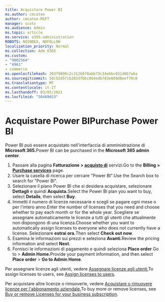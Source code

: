 ```yaml
---
title: Acquistare Power BI
ms.author: cmcatee
author: cmcatee-MSFT
manager: scotv
ms.audience: Admin
ms.topic: article
ms.service: o365-administration
ROBOTS: NOINDEX, NOFOLLOW
localization_priority: Normal
ms.collection: Adm_O365
ms.custom:
- "9002564"
- "4961"
- commerce
ms.openlocfilehash: 203f9899c2c3126878abb73c24ebbc031d867a6a
ms.sourcegitcommit: 5dc52d5fcb2833fbbc064edb783e609d8eef79c0
ms.translationtype: MT
ms.contentlocale: it-IT
ms.lasthandoff: 03/05/2021
ms.locfileid: "50469653"
---
```

# <a name="purchase-power-bi"></a><span data-ttu-id="45de0-102">Acquistare Power BI</span><span class="sxs-lookup"><span data-stu-id="45de0-102">Purchase Power BI</span></span>

<span data-ttu-id="45de0-103">Power BI può essere acquistato nell'interfaccia di amministrazione di **Microsoft 365.**</span><span class="sxs-lookup"><span data-stu-id="45de0-103">Power BI can be purchased in the **Microsoft 365 admin center**.</span></span>

1. <span data-ttu-id="45de0-104">Passare alla pagina **Fatturazione > [acquisto di](https://go.microsoft.com/fwlink/p/?linkid=868433)** servizi.</span><span class="sxs-lookup"><span data-stu-id="45de0-104">Go to the **Billing > [Purchase services](https://go.microsoft.com/fwlink/p/?linkid=868433)** page.</span></span>
2. <span data-ttu-id="45de0-105">Usare la casella di ricerca per cercare "Power BI".</span><span class="sxs-lookup"><span data-stu-id="45de0-105">Use the Search box to search for "Power BI".</span></span>
3. <span data-ttu-id="45de0-106">Selezionare il piano Power BI che si desidera acquistare, selezionare **Dettagli** e quindi **Acquista.**</span><span class="sxs-lookup"><span data-stu-id="45de0-106">Select the Power BI plan you want to buy, select **Details**, then select **Buy**.</span></span>
4. <span data-ttu-id="45de0-107">Immetti il numero di licenze necessarie e scegli se pagare ogni mese o per l'intero anno.</span><span class="sxs-lookup"><span data-stu-id="45de0-107">Enter the number of licenses that you need and choose whether to pay each month or for the whole year.</span></span> <span data-ttu-id="45de0-108">Scegliere se assegnare automaticamente le licenze a tutti gli utenti che attualmente non dispongono di una licenza.</span><span class="sxs-lookup"><span data-stu-id="45de0-108">Choose whether you want to automatically assign licenses to everyone who does not currently have a license.</span></span> <span data-ttu-id="45de0-109">Selezionare **estrai ora.**</span><span class="sxs-lookup"><span data-stu-id="45de0-109">Then select **Check out now**.</span></span>
5. <span data-ttu-id="45de0-110">Esamina le informazioni sui prezzi e seleziona **Avanti.**</span><span class="sxs-lookup"><span data-stu-id="45de0-110">Review the pricing information and select **Next**.</span></span>
6. <span data-ttu-id="45de0-111">Fornisci le informazioni di pagamento e quindi seleziona **Place order** Go to  >  **Admin Home.**</span><span class="sxs-lookup"><span data-stu-id="45de0-111">Provide your payment information, and then select **Place order** > **Go to Admin Home**.</span></span>

<span data-ttu-id="45de0-112">Per assegnare licenze agli utenti, vedere [Assegnare licenze agli utenti.](https://docs.microsoft.com/microsoft-365/admin/manage/assign-licenses-to-users)</span><span class="sxs-lookup"><span data-stu-id="45de0-112">To assign licenses to users, see [Assign licenses to users](https://docs.microsoft.com/microsoft-365/admin/manage/assign-licenses-to-users).</span></span>

<span data-ttu-id="45de0-113">Per acquistare altre licenze o rimuoverle, vedere [Acquistare o rimuovere licenze per l'abbonamento aziendale.](https://docs.microsoft.com/microsoft-365/commerce/licenses/buy-licenses)</span><span class="sxs-lookup"><span data-stu-id="45de0-113">To buy more or remove licenses, see [Buy or remove Licenses for your business subscription](https://docs.microsoft.com/microsoft-365/commerce/licenses/buy-licenses).</span></span>